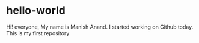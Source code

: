 # hello-world
 Hi! everyone, My name is Manish Anand. I started working on Github today.
 This is my first repository
